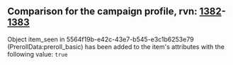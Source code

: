 ## Comparison for the campaign profile, rvn: [1382](https://github.com/PRO100KatYT/FortniteProfileRevisions/tree/main/profiles/campaign/1382%20campaign.json)-[1383](https://github.com/PRO100KatYT/FortniteProfileRevisions/tree/main/profiles/campaign/1383%20campaign.json)

Object item_seen in 5564f19b-e42c-43e7-b545-e3c1b6253e79 (PrerollData:preroll_basic) has been added to the item's attributes with the following value: `true`
<br><br>
